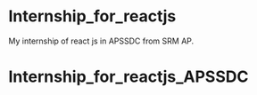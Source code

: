 # Internship_for_reactjs
My internship of react js in APSSDC from SRM AP.
# Internship_for_reactjs_APSSDC
